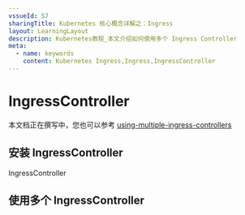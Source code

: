 ```yaml
---
vssueId: 57
sharingTitle: Kubernetes 核心概念详解之：Ingress
layout: LearningLayout
description: Kubernetes教程_本文介绍如何使用多个 Ingress Controller
meta:
  - name: keywords
    content: Kubernetes Ingress,Ingress,IngressController
---
```


# IngressController

本文档正在撰写中，您也可以参考 [using-multiple-ingress-controllers](https://kubernetes.io/docs/concepts/services-networking/ingress-controllers/#using-multiple-ingress-controllers)

## 安装 IngressController

IngressController

## 使用多个 IngressController


